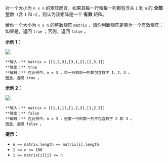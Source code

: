 对一个大小为 `n x n` 的矩阵而言，如果其每一行和每一列都包含从 `1` 到 `n` 的 **全部** 整数（含 `1` 和
`n`），则认为该矩阵是一个 **有效** 矩阵。

给你一个大小为 `n x n` 的整数矩阵 `matrix` ，请你判断矩阵是否为一个有效矩阵：如果是，返回 `true` ；否则，返回 `false` 。



**示例 1：**

![](https://assets.leetcode.com/uploads/2021/12/21/example1drawio.png)

    
    
    **输入：** matrix = [[1,2,3],[3,1,2],[2,3,1]]
    **输出：** true
    **解释：** 在此例中，n = 3 ，每一行和每一列都包含数字 1、2、3 。
    因此，返回 true 。
    

**示例 2：**

![](https://assets.leetcode.com/uploads/2021/12/21/example2drawio.png)

    
    
    **输入：** matrix = [[1,1,1],[1,2,3],[1,2,3]]
    **输出：** false
    **解释：** 在此例中，n = 3 ，但第一行和第一列不包含数字 2 和 3 。
    因此，返回 false 。
    



**提示：**

  * `n == matrix.length == matrix[i].length`
  * `1 <= n <= 100`
  * `1 <= matrix[i][j] <= n`

